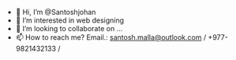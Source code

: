 - 👋 Hi, I’m @Santoshjohan
- 👀 I’m interested in web designing  
- 💞️ I’m looking to collaborate on ...
- 📫 How to reach me?
Email.: santosh.malla@outlook.com / +977-9821432133 / 

<!---
Santoshjohan/Santoshjohan is a ✨ special ✨ repository because its `README.md` (this file) appears on your GitHub profile.
You can click the Preview link to take a look at your changes.
--->
